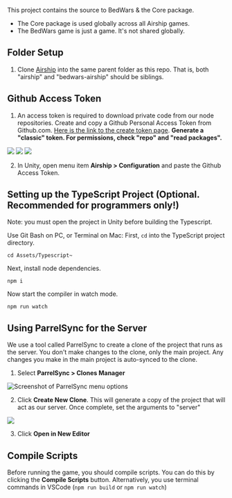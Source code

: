 This project contains the source to BedWars & the Core package.

- The Core package is used globally across all Airship games.
- The BedWars game is just a game. It's not shared globally.

## Folder Setup
1. Clone [Airship](https://github.com/easy-games/airship) into the same parent folder as this repo. That is, both "airship" and "bedwars-airship" should be siblings.

## Github Access Token
1. An access token is required to download private code from our node repositories. Create and copy a Github Personal Access Token from Github.com. [Here is the link to the create token page](https://github.com/settings/tokens). **Generate a "classic" token. For permissions, check "repo" and "read packages".**

![](https://1260643417-files.gitbook.io/~/files/v0/b/gitbook-x-prod.appspot.com/o/spaces%2FcEFcdlZM6gv3wpelI0y4%2Fuploads%2Fghxbb1PeRiwrvfktGTlB%2FScreenshot%202023-06-29%20at%209.45.07%20AM.png?alt=media&token=0c6ba1bd-1e10-496c-8723-e493318ea76d)
![](https://1260643417-files.gitbook.io/~/files/v0/b/gitbook-x-prod.appspot.com/o/spaces%2FcEFcdlZM6gv3wpelI0y4%2Fuploads%2FJBa2TYVbisi0XR6k8s0z%2FScreenshot%202023-06-29%20at%2011.10.47%20AM.png?alt=media&token=d174351d-299b-4e27-b9d7-723c6e1b3fc3)
![](https://1260643417-files.gitbook.io/~/files/v0/b/gitbook-x-prod.appspot.com/o/spaces%2FcEFcdlZM6gv3wpelI0y4%2Fuploads%2FVezqw0gvObOAY1Tna0eE%2FScreenshot%202023-06-29%20at%209.46.31%20AM.png?alt=media&token=aadbec1f-5543-4745-a569-d237082b48b1)

2.  In Unity, open menu item **Airship > Configuration** and paste the Github Access Token.

## Setting up the TypeScript Project (Optional. Recommended for programmers only!)
Note: you must open the project in Unity before building the Typescript.

Use Git Bash on PC, or Terminal on Mac:
First, `cd` into the TypeScript project directory.
```
cd Assets/Typescript~
```

Next, install node dependencies.
```
npm i
```

Now start the compiler in watch mode.
```
npm run watch
```

## Using ParrelSync for the Server
We use a tool called ParrelSync to create a clone of the project that runs as the server. You don't make changes to the clone, only the main project. Any changes you make in the main project is auto-synced to the clone. 

1. Select **ParrelSync > Clones Manager**

![Screenshot of ParrelSync menu options](https://1260643417-files.gitbook.io/~/files/v0/b/gitbook-x-prod.appspot.com/o/spaces%2FcEFcdlZM6gv3wpelI0y4%2Fuploads%2F7Ru4cjlBQNZtnYfRuLXx%2FScreenshot%202023-06-27%20at%201.46.15%20PM.png?alt=media&token=63de4251-1015-4d31-a657-d47cb40d3d9e)

2. Click **Create New Clone**. This will generate a copy of the project that will act as our server. 
Once complete, set the arguments to "server"

![](https://1260643417-files.gitbook.io/~/files/v0/b/gitbook-x-prod.appspot.com/o/spaces%2FcEFcdlZM6gv3wpelI0y4%2Fuploads%2FxXLbPbc6h43YWIy1QfSK%2FScreenshot%202023-06-27%20at%201.47.07%20PM.png?alt=media&token=7d07ab15-5562-4198-ad40-ba82895a4f54)

3. Click **Open in New Editor**

## Compile Scripts
Before running the game, you should compile scripts. You can do this by clicking the **Compile Scripts** button. Alternatively, you use terminal commands in VSCode (`npm run build` or `npm run watch`)
